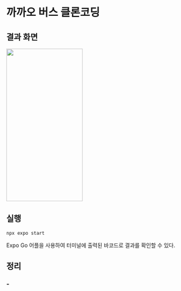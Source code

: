 # 까까오 버스 클론코딩

## 결과 화면

<img src="" width="200" height="400">

## 실행

```
npx expo start
```

Expo Go 어플을 사용하여 터미널에 출력된 바코드로 결과를 확인할 수 있다.

## 정리

### -
